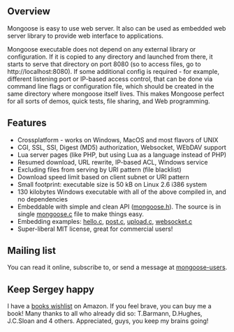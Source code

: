 Overview
--------

Mongoose is easy to use web server. It also can be used as embedded web server library to provide web interface to applications.  

Mongoose executable does not depend on any external library or configuration. If it is copied to any directory and launched from there, it starts to serve that directory on port 8080 (so to access files, go to http://localhost:8080). If some additional config is required - for example, different listening port or IP-based access control, that can be done via command line flags or configuration file, which should be created in the same directory where mongoose itself lives. This makes Mongoose perfect for all sorts of demos, quick tests, file sharing, and Web programming.


Features
--------

- Crossplatform - works on Windows, MacOS and most flavors of UNIX
- CGI, SSL, SSI, Digest (MD5) authorization, Websocket, WEbDAV support
- Lua server pages (like PHP, but using Lua as a language instead of PHP)
- Resumed download, URL rewrite, IP-based ACL, Windows service
- Excluding files from serving by URI pattern (file blacklist)
- Download speed limit based on client subnet or URI pattern
- Small footprint: executable size is 50 kB on Linux 2.6 i386 system
- 130 kilobytes Windows executable with all of the above compiled in, and no dependencies
- Embeddable with simple and clean API ([mongoose.h](https://github.com/valenok/mongoose/blob/master/mongoose.h)). The source is in single [mongoose.c](https://github.com/valenok/mongoose/blob/master/mongoose.c) file to make things easy.
- Embedding examples: [hello.c](https://github.com/valenok/mongoose/blob/master/examples/hello.c), [post.c](https://github.com/valenok/mongoose/blob/master/examples/post.c), [upload.c](https://github.com/valenok/mongoose/blob/master/examples/upload.c), [websocket.c](https://github.com/valenok/mongoose/blob/master/examples/websocket.c)
- Super-liberal MIT license, great for commercial users!


Mailing list
------------

You can read it online, subscribe to, or send a message at [mongoose-users](http://groups.google.com/group/mongoose-users).


Keep Sergey happy
-----------------

I have a [books wishlist](http://amzn.com/w/1OC2ZCPTQYIEP?sort=priority) on Amazon. If you feel brave, you can buy me a book!
Many thanks to all who already did so: T.Barmann, D.Hughes, J.C.Sloan and 4 others. Appreciated, guys, you keep my brains going!

